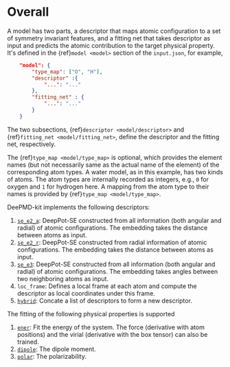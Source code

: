 # Overall

A model has two parts, a descriptor that maps atomic configuration to a set of symmetry invariant features, and a fitting net that takes descriptor as input and predicts the atomic contribution to the target physical property. It's defined in the {ref}`model <model>` section of the `input.json`, for example,
```json
    "model": {
        "type_map":	["O", "H"],
        "descriptor" :{
            "...": "..."
        },
        "fitting_net" : {
            "...": "..."
        }
    }
```
The two subsections, {ref}`descriptor <model/descriptor>` and {ref}`fitting_net <model/fitting_net>`, define the descriptor and the fitting net, respectively.

The {ref}`type_map <model/type_map>` is optional, which provides the element names (but not necessarily same as the actual name of the element) of the corresponding atom types. A water model, as in this example, has two kinds of atoms. The atom types are internally recorded as integers, e.g., `0` for oxygen and `1` for hydrogen here. A mapping from the atom type to their names is provided by {ref}`type_map <model/type_map>`. 

DeePMD-kit implements the following descriptors:
1. [`se_e2_a`](train-se-e2-a.md): DeepPot-SE constructed from all information (both angular and radial) of atomic configurations. The embedding takes the distance between atoms as input.
2. [`se_e2_r`](train-se-e2-r.md): DeepPot-SE constructed from radial information of atomic configurations. The embedding takes the distance between atoms as input.
3. [`se_e3`](train-se-e3.md): DeepPot-SE constructed from all information (both angular and radial) of atomic configurations. The embedding takes angles between two neighboring atoms as input.
4. `loc_frame`: Defines a local frame at each atom and compute the descriptor as local coordinates under this frame.
5. [`hybrid`](train-hybrid.md): Concate a list of descriptors to form a new descriptor.

The fitting of the following physical properties is supported
1. [`ener`](train-energy.md): Fit the energy of the system. The force (derivative with atom positions) and the virial (derivative with the box tensor) can also be trained.
2. [`dipole`](train-fitting-tensor.md): The dipole moment.
3. [`polar`](train-fitting-tensor.md): The polarizability.
